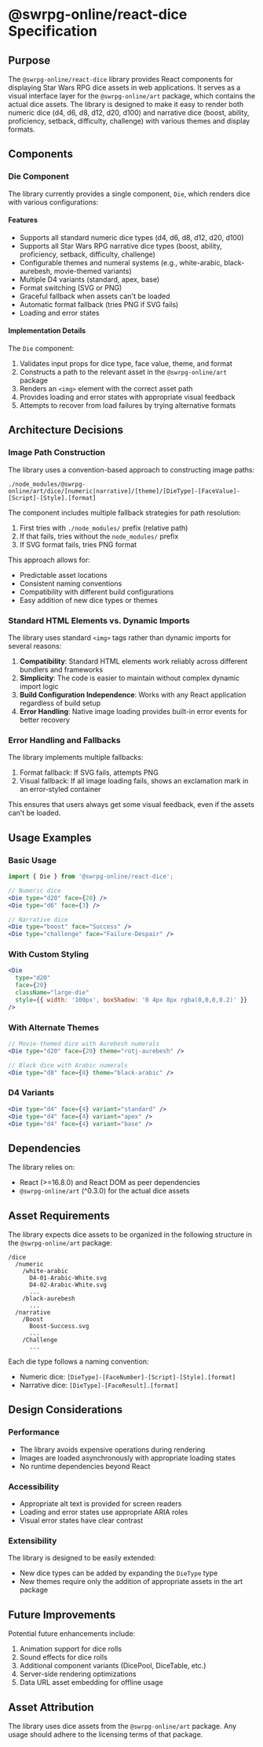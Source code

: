 # @swrpg-online/react-dice Specification

## Purpose

The `@swrpg-online/react-dice` library provides React components for displaying Star Wars RPG dice assets in web applications. It serves as a visual interface layer for the `@swrpg-online/art` package, which contains the actual dice assets. The library is designed to make it easy to render both numeric dice (d4, d6, d8, d12, d20, d100) and narrative dice (boost, ability, proficiency, setback, difficulty, challenge) with various themes and display formats.

## Components

### Die Component

The library currently provides a single component, `Die`, which renders dice with various configurations:

#### Features

- Supports all standard numeric dice types (d4, d6, d8, d12, d20, d100)
- Supports all Star Wars RPG narrative dice types (boost, ability, proficiency, setback, difficulty, challenge)
- Configurable themes and numeral systems (e.g., white-arabic, black-aurebesh, movie-themed variants)
- Multiple D4 variants (standard, apex, base)
- Format switching (SVG or PNG)
- Graceful fallback when assets can't be loaded
- Automatic format fallback (tries PNG if SVG fails)
- Loading and error states

#### Implementation Details

The `Die` component:
1. Validates input props for dice type, face value, theme, and format
2. Constructs a path to the relevant asset in the `@swrpg-online/art` package
3. Renders an `<img>` element with the correct asset path
4. Provides loading and error states with appropriate visual feedback
5. Attempts to recover from load failures by trying alternative formats

## Architecture Decisions

### Image Path Construction

The library uses a convention-based approach to constructing image paths:

```
./node_modules/@swrpg-online/art/dice/[numeric|narrative]/[theme]/[DieType]-[FaceValue]-[Script]-[Style].[format]
```

The component includes multiple fallback strategies for path resolution:
1. First tries with `./node_modules/` prefix (relative path)
2. If that fails, tries without the `node_modules/` prefix 
3. If SVG format fails, tries PNG format

This approach allows for:
- Predictable asset locations
- Consistent naming conventions
- Compatibility with different build configurations
- Easy addition of new dice types or themes

### Standard HTML Elements vs. Dynamic Imports

The library uses standard `<img>` tags rather than dynamic imports for several reasons:

1. **Compatibility**: Standard HTML elements work reliably across different bundlers and frameworks
2. **Simplicity**: The code is easier to maintain without complex dynamic import logic
3. **Build Configuration Independence**: Works with any React application regardless of build setup
4. **Error Handling**: Native image loading provides built-in error events for better recovery

### Error Handling and Fallbacks

The library implements multiple fallbacks:
1. Format fallback: If SVG fails, attempts PNG
2. Visual fallback: If all image loading fails, shows an exclamation mark in an error-styled container

This ensures that users always get some visual feedback, even if the assets can't be loaded.

## Usage Examples

### Basic Usage

```jsx
import { Die } from '@swrpg-online/react-dice';

// Numeric dice
<Die type="d20" face={20} />
<Die type="d6" face={3} />

// Narrative dice
<Die type="boost" face="Success" />
<Die type="challenge" face="Failure-Despair" />
```

### With Custom Styling

```jsx
<Die 
  type="d20" 
  face={20} 
  className="large-die" 
  style={{ width: '100px', boxShadow: '0 4px 8px rgba(0,0,0,0.2)' }} 
/>
```

### With Alternate Themes

```jsx
// Movie-themed dice with Aurebesh numerals
<Die type="d20" face={20} theme="rotj-aurebesh" />

// Black dice with Arabic numerals
<Die type="d8" face={8} theme="black-arabic" />
```

### D4 Variants

```jsx
<Die type="d4" face={4} variant="standard" />
<Die type="d4" face={4} variant="apex" />
<Die type="d4" face={4} variant="base" />
```

## Dependencies

The library relies on:
- React (>=16.8.0) and React DOM as peer dependencies
- `@swrpg-online/art` (^0.3.0) for the actual dice assets

## Asset Requirements

The library expects dice assets to be organized in the following structure in the `@swrpg-online/art` package:

```
/dice
  /numeric
    /white-arabic
      D4-01-Arabic-White.svg
      D4-02-Arabic-White.svg
      ...
    /black-aurebesh
      ...
  /narrative
    /Boost
      Boost-Success.svg
      ...
    /Challenge
      ...
```

Each die type follows a naming convention:
- Numeric dice: `[DieType]-[FaceNumber]-[Script]-[Style].[format]`
- Narrative dice: `[DieType]-[FaceResult].[format]`

## Design Considerations

### Performance

- The library avoids expensive operations during rendering
- Images are loaded asynchronously with appropriate loading states
- No runtime dependencies beyond React

### Accessibility

- Appropriate alt text is provided for screen readers
- Loading and error states use appropriate ARIA roles
- Visual error states have clear contrast

### Extensibility

The library is designed to be easily extended:
- New dice types can be added by expanding the `DieType` type
- New themes require only the addition of appropriate assets in the art package

## Future Improvements

Potential future enhancements include:
1. Animation support for dice rolls
2. Sound effects for dice rolls
3. Additional component variants (DicePool, DiceTable, etc.)
4. Server-side rendering optimizations
5. Data URL asset embedding for offline usage

## Asset Attribution

The library uses dice assets from the `@swrpg-online/art` package. Any usage should adhere to the licensing terms of that package. 